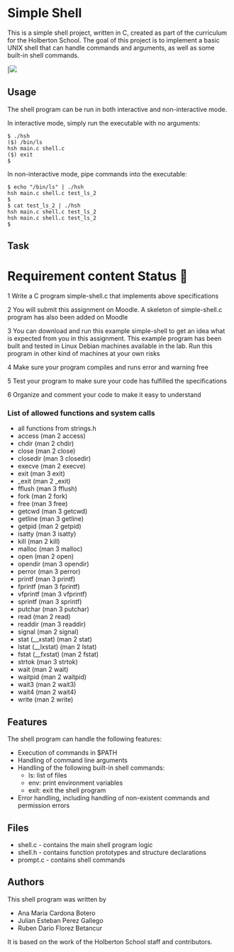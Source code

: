 # Simple Shell

This is a simple shell project, written in C, created as part of the curriculum for the Holberton School. The goal of this project is to implement a basic UNIX shell that can handle commands and arguments, as well as some built-in shell commands.

|![](https://www.iberdrola.com/documents/20125/40414/vr_746x419.jpg/d3221355-c367-f6b4-07dc-d893ac61c985?t=1627362779952)

## Usage

The shell program can be run in both interactive and non-interactive mode.

In interactive mode, simply run the executable with no arguments:

```
$ ./hsh
($) /bin/ls
hsh main.c shell.c
($) exit
$
```
In non-interactive mode, pipe commands into the executable:

```
$ echo "/bin/ls" | ./hsh
hsh main.c shell.c test_ls_2
$
$ cat test_ls_2 | ./hsh
hsh main.c shell.c test_ls_2
hsh main.c shell.c test_ls_2
$
```

## Task

#	Requirement content	Status 🔨
1	Write a C program simple-shell.c that implements above specifications

2	You will submit this assignment on Moodle. A skeleton of simple-shell.c program has also been added on Moodle

3	You can download and run this example simple-shell to get an idea what is expected from you in this assignment. This example program has been built and tested in Linux Debian machines available in the lab. Run this program in other kind of machines at your own risks

4	Make sure your program compiles and runs error and warning free

5	Test your program to make sure your code has fulfilled the specifications

6	Organize and comment your code to make it easy to understand

### List of allowed functions and system calls

* all functions from strings.h
* access (man 2 access)
* chdir (man 2 chdir)
* close (man 2 close)
* closedir (man 3 closedir)
* execve (man 2 execve)
* exit (man 3 exit)
* _exit (man 2 _exit)
* fflush (man 3 fflush)
* fork (man 2 fork)
* free (man 3 free)
* getcwd (man 3 getcwd)
* getline (man 3 getline)
* getpid (man 2 getpid)
* isatty (man 3 isatty)
* kill (man 2 kill)
* malloc (man 3 malloc)
* open (man 2 open)
* opendir (man 3 opendir)
* perror (man 3 perror)
* printf (man 3 printf)
* fprintf (man 3 fprintf)
* vfprintf (man 3 vfprintf)
* sprintf (man 3 sprintf)
* putchar (man 3 putchar)
* read (man 2 read)
* readdir (man 3 readdir)
* signal (man 2 signal)
* stat (__xstat) (man 2 stat)
* lstat (__lxstat) (man 2 lstat)
* fstat (__fxstat) (man 2 fstat)
* strtok (man 3 strtok)
* wait (man 2 wait)
* waitpid (man 2 waitpid)
* wait3 (man 2 wait3)
* wait4 (man 2 wait4)
* write (man 2 write)


## Features

The shell program can handle the following features:

* Execution of commands in $PATH
* Handling of command line arguments
* Handling of the following built-in shell commands:
    * ls: list of files
    * env: print environment variables
    * exit: exit the shell program
* Error handling, including handling of non-existent commands and permission errors

## Files

* shell.c - contains the main shell program logic
* shell.h - contains function prototypes and structure declarations
* prompt.c - contains shell commands



## Authors

This shell program was written by 

* Ana Maria Cardona Botero
* Julian Esteban Perez Gallego
* Ruben Dario Florez Betancur

It is based on the work of the Holberton School staff and contributors.
